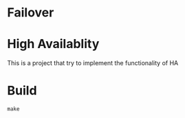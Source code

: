 Failover
========

# High Availablity
This is a project that try to implement the functionality of HA

# Build
`
make
`
